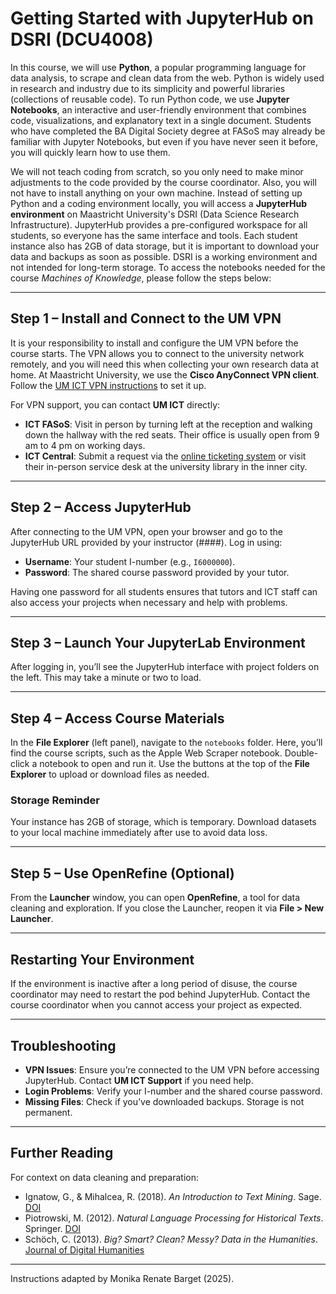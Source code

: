 # Getting Started with JupyterHub on DSRI (DCU4008)

In this course, we will use **Python**, a popular programming language for data analysis, to scrape and clean data from the web. Python is widely used in research and industry due to its simplicity and powerful libraries (collections of reusable code). To run Python code, we use **Jupyter Notebooks**, an interactive and user-friendly environment that combines code, visualizations, and explanatory text in a single document. Students who have completed the BA Digital Society degree at FASoS may already be familiar with Jupyter Notebooks, but even if you have never seen it before, you will quickly learn how to use them. 

We will not teach coding from scratch, so you only need to make minor adjustments to the code provided by the course coordinator. Also, you will not have to install anything on your own machine. Instead of setting up Python and a coding environment locally, you will access a **JupyterHub environment** on Maastricht University's DSRI (Data Science Research Infrastructure). JupyterHub provides a pre-configured workspace for all students, so everyone has the same interface and tools. Each student instance also has 2GB of data storage, but it is important to download your data and backups as soon as possible. DSRI is a working environment and not intended for long-term storage. To access the notebooks needed for the course *Machines of Knowledge*, please follow the steps below:

---

## Step 1 – Install and Connect to the UM VPN

It is your responsibility to install and configure the UM VPN before the course starts. The VPN allows you to connect to the university network remotely, and you will need this when collecting your own research data at home. At Maastricht University, we use the **Cisco AnyConnect VPN client**. Follow the [UM ICT VPN instructions](https://dsri.maastrichtuniversity.nl/docs/guide-vpn/) to set it up.

For VPN support, you can contact **UM ICT** directly:
- **ICT FASoS**: Visit in person by turning left at the reception and walking down the hallway with the red seats. Their office is usually open from 9 am to 4 pm on working days.
- **ICT Central**: Submit a request via the [online ticketing system](https://servicedesk.icts.maastrichtuniversity.nl/tas/public/ssp/) or visit their in-person service desk at the university library in the inner city.

---

## Step 2 – Access JupyterHub

After connecting to the UM VPN, open your browser and go to the JupyterHub URL provided by your instructor (####). Log in using:
- **Username**: Your student I-number (e.g., `I6000000`).
- **Password**: The shared course password provided by your tutor.

Having one password for all students ensures that tutors and ICT staff can also access your projects when necessary and help with problems.

---

## Step 3 – Launch Your JupyterLab Environment

After logging in, you’ll see the JupyterHub interface with project folders on the left. This may take a minute or two to load. 

---

## Step 4 – Access Course Materials

In the **File Explorer** (left panel), navigate to the `notebooks` folder. Here, you’ll find the course scripts, such as the Apple Web Scraper notebook. Double-click a notebook to open and run it.
Use the buttons at the top of the **File Explorer** to upload or download files as needed.

### Storage Reminder

Your instance has 2GB of storage, which is temporary. Download datasets to your local machine immediately after use to avoid data loss. 

---

## Step 5 – Use OpenRefine (Optional)

From the **Launcher** window, you can open **OpenRefine**, a tool for data cleaning and exploration. If you close the Launcher, reopen it via **File > New Launcher**.

---

## Restarting Your Environment

If the environment is inactive after a long period of disuse, the course coordinator may need to restart the pod behind JupyterHub. Contact the course coordinator when you cannot access your project as expected.

---

## Troubleshooting

- **VPN Issues**: Ensure you’re connected to the UM VPN before accessing JupyterHub. Contact **UM ICT Support** if you need help.
- **Login Problems**: Verify your I-number and the shared course password.
- **Missing Files**: Check if you’ve downloaded backups. Storage is not permanent.

---

## Further Reading

For context on data cleaning and preparation:
- Ignatow, G., & Mihalcea, R. (2018). *An Introduction to Text Mining*. Sage. [DOI](https://doi.org/10.4135/9781506336985)
- Piotrowski, M. (2012). *Natural Language Processing for Historical Texts*. Springer. [DOI](https://doi.org/10.1007/978-3-031-02146-6)
- Schöch, C. (2013). *Big? Smart? Clean? Messy? Data in the Humanities*. [Journal of Digital Humanities](http://journalofdigitalhumanities.org/2-3/big-smart-clean-messy-data-in-the-humanities/)

---

Instructions adapted by Monika Renate Barget (2025).
